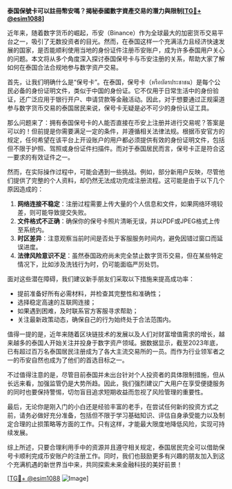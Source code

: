 **泰国保號卡可以註冊幣安嗎？揭秘泰國數字資產交易的潛力與限制[[TG💪+ @esim1088](https://t.me/s/esim1088)]**

近年来，随着数字货币的崛起，币安（Binance）作为全球最大的加密货币交易平台之一，吸引了无数投资者的目光。然而，在泰国这样一个充满活力且经济快速发展的国家，是否能顺利使用当地的身份证件注册币安账户，成为许多泰国用户关心的问题。本文将从多个角度深入探讨泰国保号卡与币安注册的关系，帮助大家了解如何在泰国合法合规地参与数字资产交易。

首先，让我们明确什么是“保号卡”。在泰国，保号卡（หรือบัตรประชาชน）是每个公民必备的身份证明文件，类似于中国的身份证。它不仅用于日常生活中的身份验证，还广泛应用于银行开户、申请贷款等金融活动。因此，对于想要通过正规渠道参与数字货币交易的泰国居民来说，保号卡无疑是必不可少的身份认证工具。

那么问题来了：拥有泰国保号卡的人能否直接在币安上注册并进行交易呢？答案是可以的！但前提是你需要满足一定的条件，并遵循相关法律法规。根据币安官方的规定，任何希望在该平台上开设账户的用户都必须提供有效的身份证明文件，包括但不限于护照、驾照或身份证件扫描件。而对于泰国居民而言，保号卡正是符合这一要求的有效证件之一。

然而，在实际操作过程中，可能会遇到一些挑战。例如，部分新用户反映，尽管他们提供了完整的个人资料，却仍然无法成功完成注册流程。这可能是由于以下几个原因造成的：

1. **网络连接不稳定**：注册过程需要上传大量的个人信息和文件，如果网络环境较差，则可能导致提交失败。
2. **文件格式不正确**：确保你的保号卡照片清晰无误，并以PDF或JPEG格式上传至系统内。
3. **时区差异**：注意观察当前时间是否处于客服服务时间内，避免因错过窗口而延误进度。
4. **法律风险意识不足**：虽然泰国政府尚未完全禁止数字货币交易，但在某些特定情况下，比如涉及洗钱行为时，仍可能面临严厉处罚。

面对这些潜在障碍，我们建议新手朋友们采取以下措施来提高成功率：
- 提前准备好所有必需材料，并检查其完整性和准确性；
- 选择稳定高速的互联网连接；
- 如果遇到困难，及时联系官方客服寻求帮助；
- 关注最新政策动态，确保自己的行为始终处于合法范围内。

值得一提的是，近年来随着区块链技术的发展以及人们对财富增值需求的增长，越来越多的泰国人开始关注并投身于数字资产领域。据数据显示，截至2023年底，已有超过百万名泰国居民注册成为了各大主流交易所的一员。而作为行业领军者之一的币安自然也成为了他们的首选目标之一。

不过值得注意的是，尽管目前泰国并未出台针对个人投资者的具体限制措施，但从长远来看，加强监管仍是大势所趋。因此，我们强烈建议广大用户在享受便捷服务的同时也要保持警惕，切勿盲目追求短期收益而忽视了风险管理的重要性。

最后，无论你是刚入门的小白还是经验丰富的老手，在尝试任何新的投资方式之前，请务必做好充分准备，包括但不限于学习基础知识、评估自身承受能力以及制定合理的止损策略等方面的工作。只有这样，才能最大限度地降低风险，实现可持续发展。

综上所述，只要合理利用手中的资源并且遵守相关规定，泰国居民完全可以借助保号卡顺利完成币安账户的注册工作。同时，我们也鼓励更多有兴趣的朋友加入到这个充满机遇的新世界当中来，共同探索未来金融科技的美好前景！

[[TG💪+ @esim1088](https://t.me/s/esim1088) ![Image](https://i.postimg.cc/4NQfJmqS/Snipaste-2025-05-13-00-14-12.png)]